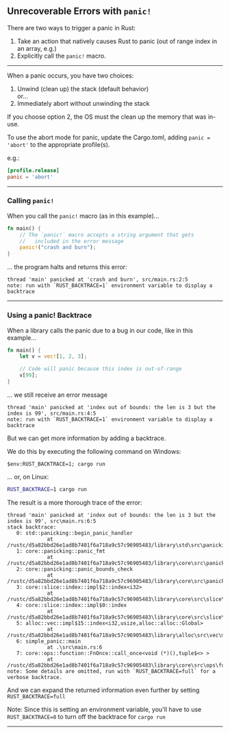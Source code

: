 ## Unrecoverable Errors with ```panic!``` ##

There are two ways to trigger a panic in Rust:

1. Take an action that natively causes Rust to panic (out of 
   range index in an array, e.g.)
2. Explicitly call the ```panic!``` macro.

---

When a panic occurs, you have two choices:

1. Unwind (clean up) the stack (default behavior)<br>or...
2. Immediately abort without unwinding the stack

If you choose option 2, the OS must the clean up the memory that was in-use.

To use the abort mode for panic, update the Cargo.toml, 
adding ```panic = 'abort'``` to the appropriate profile(s).

e.g.:

```toml
[profile.release]
panic = 'abort'
```

---

### Calling ```panic!``` ###

When you call the ```panic!``` macro (as in this example)...

```rust
fn main() {
    // The `panic!` macro accepts a string argument that gets
    //   included in the error message
    panic!("crash and burn");
}
```

... the program halts and returns this error:

```
thread 'main' panicked at 'crash and burn', src/main.rs:2:5
note: run with `RUST_BACKTRACE=1` environment variable to display a backtrace
```

---

### Using a panic! Backtrace ###

When a library calls the panic due to a bug in our code, like 
in this example...

```rust
fn main() {
    let v = vec![1, 2, 3];

    // Code will panic because this index is out-of-range
    v[99];
}
```

... we still receive an error message

```
thread 'main' panicked at 'index out of bounds: the len is 3 but the index is 99', src/main.rs:4:5
note: run with `RUST_BACKTRACE=1` environment variable to display a backtrace
```

But we can get more information by adding a backtrace.

We do this by executing the following command on Windows:

```pwsh
$env:RUST_BACKTRACE=1; cargo run
```

... or, on Linux:

```bash
RUST_BACKTRACE=1 cargo run
```

The result is a more thorough trace of the error:

```
thread 'main' panicked at 'index out of bounds: the len is 3 but the index is 99', src\main.rs:6:5
stack backtrace:
   0: std::panicking::begin_panic_handler
             at /rustc/d5a82bbd26e1ad8b7401f6a718a9c57c96905483/library\std\src\panicking.rs:575
   1: core::panicking::panic_fmt
             at /rustc/d5a82bbd26e1ad8b7401f6a718a9c57c96905483/library\core\src\panicking.rs:64
   2: core::panicking::panic_bounds_check
             at /rustc/d5a82bbd26e1ad8b7401f6a718a9c57c96905483/library\core\src\panicking.rs:147
   3: core::slice::index::impl$2::index<i32>
             at /rustc/d5a82bbd26e1ad8b7401f6a718a9c57c96905483\library\core\src\slice\index.rs:260
   4: core::slice::index::impl$0::index
             at /rustc/d5a82bbd26e1ad8b7401f6a718a9c57c96905483\library\core\src\slice\index.rs:18
   5: alloc::vec::impl$15::index<i32,usize,alloc::alloc::Global>
             at /rustc/d5a82bbd26e1ad8b7401f6a718a9c57c96905483\library\alloc\src\vec\mod.rs:2727
   6: simple_panic::main
             at .\src\main.rs:6
   7: core::ops::function::FnOnce::call_once<void (*)(),tuple$<> >
             at /rustc/d5a82bbd26e1ad8b7401f6a718a9c57c96905483\library\core\src\ops\function.rs:507
note: Some details are omitted, run with `RUST_BACKTRACE=full` for a verbose backtrace.
```

And we can expand the returned information even further by 
setting ```RUST_BACKTRACE=full```

Note: Since this is setting an environment variable, you'll 
have to use ```RUST_BACKTRACE=0``` to turn off the backtrace
for ```cargo run```

---
